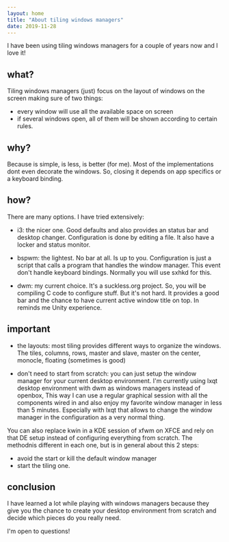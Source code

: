 ```yaml
---
layout: home
title: "About tiling windows managers"
date: 2019-11-28
---
```

I have been using tiling windows managers for a couple of years now and I love it!

## what?

Tiling windows managers (just) focus on the layout of windows on the screen making sure of two things:

- every window will use all the available space on screen
- if several windows open, all of them will be shown according to certain rules.

## why?

Because is simple, is less, is better (for me). Most of the implementations dont even decorate the windows. So, closing it depends on app specifics or a keyboard binding. 

## how?

There are many options. I have tried extensively:

- i3: the nicer one. Good defaults and also provides an status bar and desktop changer. Configuration is done by editing a file. It also have a locker and status monitor.

- bspwm: the lightest. No bar at all. Is up to you. Configuration is just a script that calls a program that handles the window manager. This event don't handle keyboard bindings. Normally you will use sxhkd for this.

- dwm: my current choice. It's a suckless.org project. So, you will be compiling C code to configure stuff. But it's not hard. It provides a good bar and the chance to have current active window title on top. In reminds me Unity experience. 

## important

- the layouts: most tiling provides different ways to organize the windows. The tiles, columns, rows, master and slave, master on the center, monocle, floating (sometimes is good)

- don't need to start from scratch: you can just setup the window manager for your current desktop environment. I'm currently using lxqt desktop environment with dwm as windows managers instead of openbox, This way I can use a regular graphical session with all the components wired in and also enjoy my favorite window manager in less than 5 minutes. Especially with lxqt that allows to change the window manager in the configuration as a very normal thing. 

You can also replace kwin in a KDE session of xfwm on XFCE and rely on  that DE setup instead of configuring everything from scratch. The methodnis different in each one, but is in general about this 2 steps:

- avoid the start or kill the default window manager
- start the tiling one.

## conclusion

I have learned a lot while playing with windows managers because they give you the chance to create your desktop environment from scratch and decide which pieces do you really need.

I'm open to questions!
